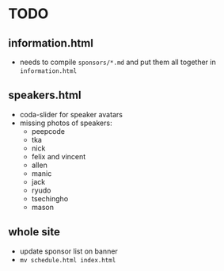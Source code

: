 # TODO

## information.html

* needs to compile `sponsors/*.md` and put them all together in `information.html`

## speakers.html

* coda-slider for speaker avatars
* missing photos of speakers:
  * peepcode
  * tka
  * nick
  * felix and vincent
  * allen
  * manic
  * jack
  * ryudo
  * tsechingho
  * mason

## whole site

* update sponsor list on banner
* `mv schedule.html index.html`
